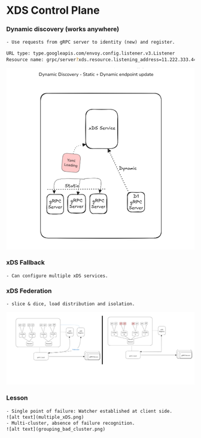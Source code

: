 # XDS Control Plane


### Dynamic discovery (works anywhere)
    - Use requests from gRPC server to identity (new) and register. 
```sh
URL type: type.googleapis.com/envoy.config.listener.v3.Listener
Resource name: grpc/server?xds.resource.listening_address=11.222.333.444:5555"
```
![alt text](Dynamic_Discovery.png)


### xDS Fallback
    - Can configure multiple xDS services.

### xDS Federation
    - slice & dice, load distribution and isolation. 
![alt text](grouping_multi_cluster.png)


### Lesson
    - Single point of failure: Watcher established at client side. 
    ![alt text](multiple_xDS.png)
    - Multi-cluster, absence of failure recognition.
    ![alt text](grouping_bad_cluster.png)
